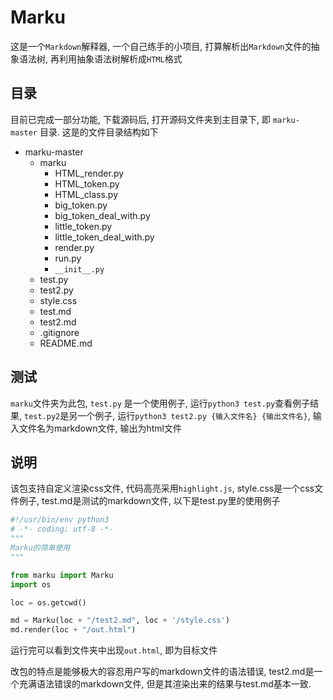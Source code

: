 # Marku

这是一个`Markdown`解释器, 一个自己练手的小项目, 打算解析出`Markdown`文件的抽象语法树, 再利用抽象语法树解析成`HTML`格式

## 目录

目前已完成一部分功能, 下载源码后, 打开源码文件夹到主目录下, 即 `marku-master` 目录. 这是的文件目录结构如下

- marku-master
    - marku
        - HTML_render.py
        - HTML_token.py
        - HTML_class.py
        - big_token.py
        - big_token_deal_with.py
        - little_token.py
        - little_token_deal_with.py
        - render.py
        - run.py
        - `__init__.py`
    - test.py
    - test2.py
    - style.css
    - test.md
    - test2.md
    - .gitignore
    - README.md

## 测试

`marku`文件夹为此包, `test.py` 是一个使用例子, 运行`python3 test.py`查看例子结果, `test.py2`是另一个例子, 运行`python3 test2.py {输入文件名} {输出文件名}`, 输入文件名为markdown文件, 输出为html文件

## 说明

该包支持自定义渲染css文件, 代码高亮采用`highlight.js`, style.css是一个css文件例子, test.md是测试的markdown文件, 以下是test.py里的使用例子

```py
#!/usr/bin/env python3
# -*- coding: utf-8 -*-
"""
Marku的简单使用
"""

from marku import Marku
import os

loc = os.getcwd()

md = Marku(loc + "/test2.md", loc + '/style.css')
md.render(loc + "/out.html")
```

运行完可以看到文件夹中出现`out.html`, 即为目标文件

改包的特点是能够极大的容忍用户写的markdown文件的语法错误, test2.md是一个充满语法错误的markdown文件, 但是其渲染出来的结果与test.md基本一致.
